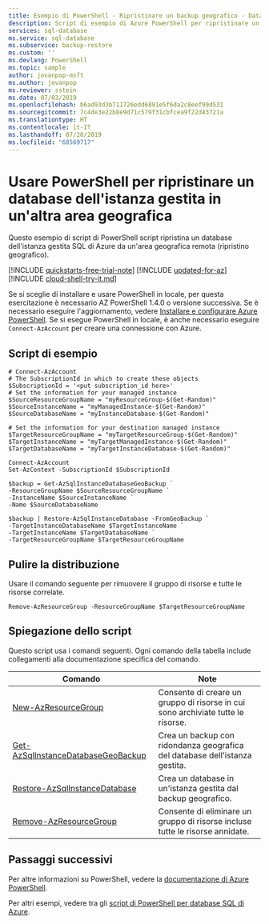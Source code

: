 ```yaml
---
title: Esempio di PowerShell - Ripristinare un backup geografico - Database SQL di Azure | Microsoft Docs
description: Script di esempio di Azure PowerShell per ripristinare un database dell'istanza gestita SQL di Azure da un backup con ridondanza geografica
services: sql-database
ms.service: sql-database
ms.subservice: backup-restore
ms.custom: ''
ms.devlang: PowerShell
ms.topic: sample
author: jovanpop-msft
ms.author: jovanpop
ms.reviewer: sstein
ms.date: 07/03/2019
ms.openlocfilehash: b6ad93d3b711726edd6891e5f6da2c8eef99d531
ms.sourcegitcommit: 7c4de3e22b8e9d71c579f31cbfcea9f22d43721a
ms.translationtype: HT
ms.contentlocale: it-IT
ms.lasthandoff: 07/26/2019
ms.locfileid: "68569717"
---
```

# <a name="use-powershell-to-restore-a-managed-instance-database-to-another-geo-region"></a>Usare PowerShell per ripristinare un database dell'istanza gestita in un'altra area geografica

Questo esempio di script di PowerShell script ripristina un database dell'istanza gestita SQL di Azure da un'area geografica remota (ripristino geografico).  

[!INCLUDE [quickstarts-free-trial-note](../../../includes/quickstarts-free-trial-note.md)]
[!INCLUDE [updated-for-az](../../../includes/updated-for-az.md)]
[!INCLUDE [cloud-shell-try-it.md](../../../includes/cloud-shell-try-it.md)]

Se si sceglie di installare e usare PowerShell in locale, per questa esercitazione è necessario AZ PowerShell 1.4.0 o versione successiva. Se è necessario eseguire l'aggiornamento, vedere [Installare e configurare Azure PowerShell](/powershell/azure/install-az-ps). Se si esegue PowerShell in locale, è anche necessario eseguire `Connect-AzAccount` per creare una connessione con Azure.

## <a name="sample-script"></a>Script di esempio

```azurepowershell-interactive
# Connect-AzAccount
# The SubscriptionId in which to create these objects
$SubscriptionId = '<put subscription_id here>'
# Set the information for your managed instance
$SourceResourceGroupName = "myResourceGroup-$(Get-Random)"
$SourceInstanceName = "myManagedInstance-$(Get-Random)"
$SourceDatabaseName = "myInstanceDatabase-$(Get-Random)"

# Set the information for your destination managed instance
$TargetResourceGroupName = "myTargetResourceGroup-$(Get-Random)"
$TargetInstanceName = "myTargetManagedInstance-$(Get-Random)"
$TargetDatabaseName = "myTargetInstanceDatabase-$(Get-Random)"

Connect-AzAccount
Set-AzContext -SubscriptionId $SubscriptionId

$backup = Get-AzSqlInstanceDatabaseGeoBackup `
-ResourceGroupName $SourceResourceGroupName `
-InstanceName $SourceInstanceName `
-Name $SourceDatabaseName

$backup | Restore-AzSqlInstanceDatabase -FromGeoBackup `
-TargetInstanceDatabaseName $TargetInstanceName `
-TargetInstanceName $TargetDatabaseName `
-TargetResourceGroupName $TargetResourceGroupName

```

## <a name="clean-up-deployment"></a>Pulire la distribuzione

Usare il comando seguente per rimuovere il gruppo di risorse e tutte le risorse correlate.

```azurepowershell-interactive
Remove-AzResourceGroup -ResourceGroupName $TargetResourceGroupName
```

## <a name="script-explanation"></a>Spiegazione dello script

Questo script usa i comandi seguenti. Ogni comando della tabella include collegamenti alla documentazione specifica del comando.

| Comando | Note |
|---|---|
| [New-AzResourceGroup](https://docs.microsoft.com/powershell/module/az.resources/New-AzResourceGroup) | Consente di creare un gruppo di risorse in cui sono archiviate tutte le risorse. |
| [Get-AzSqlInstanceDatabaseGeoBackup](/powershell/module/az.sql/Get-AzSqlInstanceDatabaseGeoBackup) | Crea un backup con ridondanza geografica del database dell'istanza gestita. |
| [Restore-AzSqlInstanceDatabase](/powershell/module/az.sql/Restore-AzSqlInstanceDatabase) | Crea un database in un'istanza gestita dal backup geografico. |
| [Remove-AzResourceGroup](/powershell/module/az.resources/remove-azresourcegroup) | Consente di eliminare un gruppo di risorse incluse tutte le risorse annidate. |

## <a name="next-steps"></a>Passaggi successivi

Per altre informazioni su PowerShell, vedere la [documentazione di Azure PowerShell](/powershell/azure/overview).

Per altri esempi, vedere tra gli [script di PowerShell per database SQL di Azure](../sql-database-powershell-samples.md).
